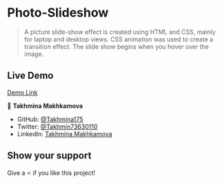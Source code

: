 # Photo-Slideshow

>A picture slide-show effect is created using HTML and CSS, mainly for laptop and desktop views. CSS animation was used to create a transition effect. The slide show begins when you hover over the image.

## Live Demo

[Demo Link](https://raw.githack.com/Takhmina175/Photo-Slideshow/main/index.html)


👤 **Takhmina Makhkamova**

- GitHub: [@Takhmina175](https://github.com/Takhmina175)
- Twitter: [@Takhmin73630110](https://twitter.com/Takhmin73630110)
- LinkedIn: [Takhmina Makhkamova](https://www.linkedin.com/in/takhmina-makhkamova-7628136b/)

## Show your support

Give a ⭐️ if you like this project!